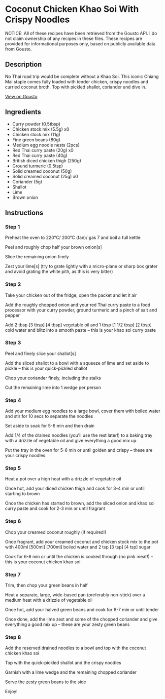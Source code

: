 # Coconut Chicken Khao Soi With Crispy Noodles

NOTICE: All of these recipes have been retrieved from the Gousto API. I do not claim ownership of any recipes in these files. These recipes are provided for informational purposes only, based on publicly available data from Gousto.

## Description

No Thai road trip would be complete without a Khao Soi. This iconic Chiang Mai staple comes fully loaded with tender chicken, crispy noodles and curried coconut broth. Top with pickled shallot, coriander and dive in. 

[View on Gousto](https://www.gousto.co.uk/recipes/cookbook/coconut-chicken-khao-soi-with-crispy-noodles)

## Ingredients

- Curry powder (0.5tbsp)
- Chicken stock mix (5.5g) x0
- Chicken stock mix (11g)
- Fine green beans (80g)
- Medium egg noodle nests (2pcs)
- Red Thai curry paste (20g) x0
- Red Thai curry paste (40g)
- British diced chicken thigh (250g)
- Ground turmeric (0.5tsp)
- Solid creamed coconut (50g)
- Solid creamed coconut (25g) x0
- Coriander (5g)
- Shallot
- Lime
- Brown onion

## Instructions


### Step 1

Preheat the oven to 220°C/ 200°C (fan)/ gas 7 and boil a full kettle

Peel and roughly chop half your brown onion[s]

Slice the remaining onion finely

Zest your lime[s] (try to grate lightly with a micro-plane or sharp box grater and avoid grating the white pith, as this is very bitter)


### Step 2

Take your chicken out of the fridge, open the packet and let it air

Add the roughly chopped onion and your red Thai curry paste to a food processor with your curry powder, ground turmeric and a pinch of salt and pepper

Add 2 tbsp <span class="text-purple">[3 tbsp] <span class="text-danger">[4 tbsp]</span> </span>vegetable oil and 1 tbsp <span class="text-purple">[1 1/2 tbsp]<span class="text-danger"> </span>[2 tbsp] </span>cold water and blitz into a smooth paste – this is your khao soi curry paste


### Step 3

Peel and finely slice your shallot[s]

Add the sliced shallot to a bowl with a squeeze of lime and set aside to pickle – this is your quick-pickled shallot

Chop your coriander finely, including the stalks

Cut the remaining lime into 1 wedge per person


### Step 4

Add your medium egg noodles to a large bowl, cover them with boiled water and stir for 10 secs to separate the noodles

Set aside to soak for 5-6 min and then drain

Add 1/4 of the drained noodles (you'll use the rest later!) to a baking tray with a drizzle of vegetable oil and give everything a good mix up

Put the tray in the oven for 5-6 min or until golden and crispy – these are your crispy noodles


### Step 5

Heat a pot over a high heat with a drizzle of vegetable oil

Once hot, add your diced chicken thigh and cook for 3-4 min or until starting to brown

Once the chicken has started to brown, add the sliced onion and khao soi curry paste and cook for 2-3 min or until fragrant


### Step 6

Chop your creamed coconut roughly (if required!)

Once fragrant, add your creamed coconut and chicken stock mix to the pot with 400ml <span class="text-purple">[500ml]</span> <span class="text-danger">[700ml]</span> boiled water and 2 tsp <span class="text-purple">[3 tsp]</span> <span class="text-danger">[4 tsp] </span>sugar

Cook for 6-8 min or until the chicken is cooked through (no pink meat!) – this is your coconut chicken khao soi


### Step 7

Trim, then chop your green beans in half

Heat a separate, large, wide-based pan (preferably non-stick) over a medium heat with a drizzle of vegetable oil

Once hot, add your halved green beans and cook for 6-7 min or until tender

Once done, add the lime zest and some of the chopped coriander and give everything a good mix up – these are your zesty green beans

### Step 8

Add the reserved drained noodles to a bowl and top with the coconut chicken khao soi

Top with the quick-pickled shallot and the crispy noodles

Garnish with a lime wedge and the remaining chopped coriander

Serve the zesty green beans to the side

Enjoy!

